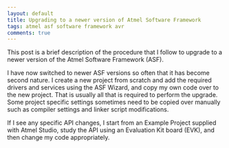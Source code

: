 ```yaml
---
layout: default
title: Upgrading to a newer version of Atmel Software Framework
tags: atmel asf software framework avr
comments: true
---
```


This post is a brief description of the procedure that I follow to upgrade to a newer version of the Atmel Software Framework (ASF).

I have now switched to newer ASF versions so often that it has become second nature. I create a new project from scratch and add the required drivers and services using the ASF Wizard, and copy my own code over to the new project. That is usually all that is required to perform the upgrade. Some project specific settings sometimes need to be copied over manually such as compiler settings and linker script modifications.

If I see any specific API changes, I start from an Example Project supplied with Atmel Studio, study the API using an Evaluation Kit board (EVK), and then change my code appropriately.
